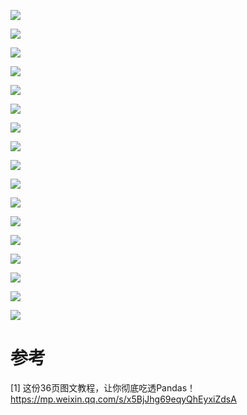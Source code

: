 ![](.00_汇总_images/d5f239d2.png)

![](.00_汇总_images/2447d54c.png)

![](.00_汇总_images/c73b5aa6.png)

![](.00_汇总_images/830d4252.png)

![](.00_汇总_images/1bfa2f3d.png)

![](.00_汇总_images/aba644ee.png)

![](.00_汇总_images/b5270150.png)

![](.00_汇总_images/796621b9.png)

![](.00_汇总_images/ed2ce12f.png)

![](.00_汇总_images/c7bca977.png)

![](.00_汇总_images/b4b1a77c.png)

![](.00_汇总_images/9bc4ceda.png)

![](.00_汇总_images/1aa5c08a.png)

![](.00_汇总_images/5f7cd83d.png)

![](.00_汇总_images/8e0ed464.png)

![](.00_汇总_images/94d51cb4.png)

![](.00_汇总_images/86dbc148.png)


# 参考

[1] 这份36页图文教程，让你彻底吃透Pandas！https://mp.weixin.qq.com/s/x5BjJhg69eqyQhEyxiZdsA